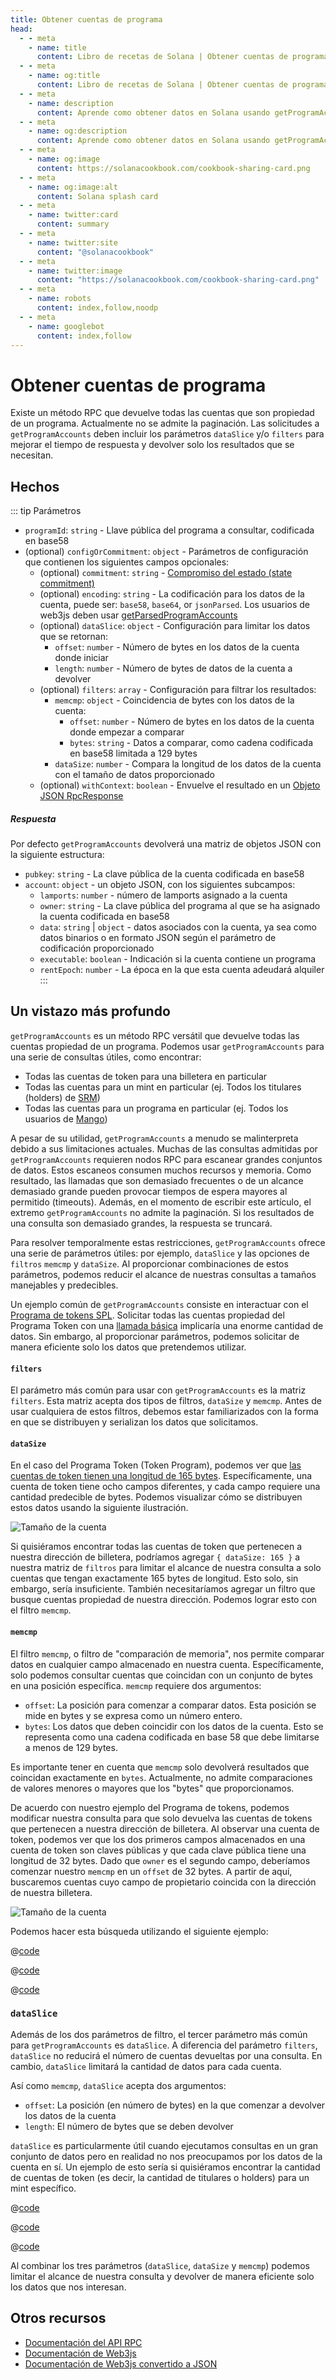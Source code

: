 ```yaml
---
title: Obtener cuentas de programa
head:
  - - meta
    - name: title
      content: Libro de recetas de Solana | Obtener cuentas de programa
  - - meta
    - name: og:title
      content: Libro de recetas de Solana | Obtener cuentas de programa
  - - meta
    - name: description
      content: Aprende como obtener datos en Solana usando getProgramAccounts y accountsDB
  - - meta
    - name: og:description
      content: Aprende como obtener datos en Solana usando getProgramAccounts y accountsDB
  - - meta
    - name: og:image
      content: https://solanacookbook.com/cookbook-sharing-card.png
  - - meta
    - name: og:image:alt
      content: Solana splash card
  - - meta
    - name: twitter:card
      content: summary
  - - meta
    - name: twitter:site
      content: "@solanacookbook"
  - - meta
    - name: twitter:image
      content: "https://solanacookbook.com/cookbook-sharing-card.png"
  - - meta
    - name: robots
      content: index,follow,noodp
  - - meta
    - name: googlebot
      content: index,follow
---
```


# Obtener cuentas de programa

Existe un método RPC que devuelve todas las cuentas que son propiedad de un programa. Actualmente no se admite la paginación. Las solicitudes a `getProgramAccounts` deben incluir los parámetros `dataSlice` y/o `filters` para mejorar el tiempo de respuesta y devolver solo los resultados que se necesitan.

## Hechos

::: tip Parámetros

- `programId`: `string` - Llave pública del programa a consultar, codificada en base58
- (optional) `configOrCommitment`: `object` - Parámetros de configuración que contienen los siguientes campos opcionales:
    - (optional) `commitment`: `string` - [Compromiso del estado (state commitment)](https://docs.solana.com/developing/clients/jsonrpc-api#configuring-state-commitment)
    - (optional) `encoding`: `string` - La codificación para los datos de la cuenta, puede ser: `base58`, `base64`, or `jsonParsed`. Los usuarios de web3js deben usar [getParsedProgramAccounts](https://solana-labs.github.io/solana-web3.js/classes/Connection.html#getParsedProgramAccounts)
    - (optional) `dataSlice`: `object` - Configuración para limitar los datos que se retornan:
        - `offset`: `number` - Número de bytes en los datos de la cuenta donde iniciar
        - `length`: `number` - Número de bytes de datos de la cuenta a devolver
    - (optional) `filters`: `array` - Configuración para filtrar los resultados:
        - `memcmp`: `object` - Coincidencia de bytes con los datos de la cuenta:
            - `offset`: `number` - Número de bytes en los datos de la cuenta donde empezar a comparar
            - `bytes`: `string` - Datos a comparar, como cadena codificada en base58 limitada a 129 bytes
        - `dataSize`: `number` - Compara la longitud de los datos de la cuenta con el tamaño de datos proporcionado
    - (optional) `withContext`: `boolean` - Envuelve el resultado en un [Objeto JSON RpcResponse](https://docs.solana.com/developing/clients/jsonrpc-api#rpcresponse-structure)

##### Respuesta

Por defecto `getProgramAccounts` devolverá una matriz de objetos JSON con la siguiente estructura:

- `pubkey`: `string` - La clave pública de la cuenta codificada en base58
- `account`: `object` - un objeto JSON, con los siguientes subcampos:
    - `lamports`: `number` - número de lamports asignado a la cuenta
    - `owner`: `string` - La clave pública del programa al que se ha asignado la cuenta codificada en base58
    - `data`: `string` | `object` - datos asociados con la cuenta, ya sea como datos binarios o en formato JSON según el parámetro de codificación proporcionado
    - `executable`: `boolean` - Indicación si la cuenta contiene un programa
    - `rentEpoch`: `number` - La época en la que esta cuenta adeudará alquiler
:::

## Un vistazo más profundo

`getProgramAccounts` es un método RPC versátil que devuelve todas las cuentas propiedad de un programa. Podemos usar `getProgramAccounts` para una serie de consultas útiles, como encontrar:

- Todas las cuentas de token para una billetera en particular
- Todas las cuentas para un mint en particular (ej. Todos los titulares (holders) de [SRM](https://www.projectOpenBook.com/))
- Todas las cuentas para un programa en particular (ej. Todos los usuarios de [Mango](https://mango.markets/))

A pesar de su utilidad, `getProgramAccounts` a menudo se malinterpreta debido a sus limitaciones actuales. Muchas de las consultas admitidas por `getProgramAccounts` requieren nodos RPC para escanear grandes conjuntos de datos. Estos escaneos consumen muchos recursos y memoria. Como resultado, las llamadas que son demasiado frecuentes o de un alcance demasiado grande pueden provocar tiempos de espera mayores al permitido (timeouts). Además, en el momento de escribir este artículo, el extremo `getProgramAccounts` no admite la paginación. Si los resultados de una consulta son demasiado grandes, la respuesta se truncará.

Para resolver temporalmente estas restricciones, `getProgramAccounts` ofrece una serie de parámetros útiles: por ejemplo, `dataSlice` y las opciones de `filtros` `memcmp` y `dataSize`. Al proporcionar combinaciones de estos parámetros, podemos reducir el alcance de nuestras consultas a tamaños manejables y predecibles.

Un ejemplo común de `getProgramAccounts` consiste en interactuar con el [Programa de tokens SPL](https://spl.solana.com/token). Solicitar todas las cuentas propiedad del Programa Token con una [llamada básica](../references/accounts.md#get-program-accounts) implicaría una enorme cantidad de datos. Sin embargo, al proporcionar parámetros, podemos solicitar de manera eficiente solo los datos que pretendemos utilizar.

#### `filters`
El parámetro más común para usar con `getProgramAccounts` es la matriz `filters`. Esta matriz acepta dos tipos de filtros, `dataSize` y `memcmp`. Antes de usar cualquiera de estos filtros, debemos estar familiarizados con la forma en que se distribuyen y serializan los datos que solicitamos.

#### `dataSize`
En el caso del Programa Token (Token Program), podemos ver que [las cuentas de token tienen una longitud de 165 bytes](https://github.com/solana-labs/solana-program-library/blob/08d9999f997a8bf38719679be9d572f119d0d960/token/program/src/state.rs#L86-L106). Específicamente, una cuenta de token tiene ocho campos diferentes, y cada campo requiere una cantidad predecible de bytes. Podemos visualizar cómo se distribuyen estos datos usando la siguiente ilustración.

![Tamaño de la cuenta](./get-program-accounts/account-size.png)

Si quisiéramos encontrar todas las cuentas de token que pertenecen a nuestra dirección de billetera, podríamos agregar `{ dataSize: 165 }` a nuestra matriz de `filtros` para limitar el alcance de nuestra consulta a solo cuentas que tengan exactamente 165 bytes de longitud. Esto solo, sin embargo, sería insuficiente. También necesitaríamos agregar un filtro que busque cuentas propiedad de nuestra dirección. Podemos lograr esto con el filtro `memcmp`.

#### `memcmp`
El filtro `memcmp`, o filtro de "comparación de memoria", nos permite comparar datos en cualquier campo almacenado en nuestra cuenta. Específicamente, solo podemos consultar cuentas que coincidan con un conjunto de bytes en una posición específica. `memcmp` requiere dos argumentos:

- `offset`: La posición para comenzar a comparar datos. Esta posición se mide en bytes y se expresa como un número entero.
- `bytes`: Los datos que deben coincidir con los datos de la cuenta. Esto se representa como una cadena codificada en base 58 que debe limitarse a menos de 129 bytes.

Es importante tener en cuenta que `memcmp` solo devolverá resultados que coincidan exactamente en `bytes`. Actualmente, no admite comparaciones de valores menores o mayores que los "bytes" que proporcionamos.

De acuerdo con nuestro ejemplo del Programa de tokens, podemos modificar nuestra consulta para que solo devuelva las cuentas de tokens que pertenecen a nuestra dirección de billetera. Al observar una cuenta de token, podemos ver que los dos primeros campos almacenados en una cuenta de token son claves públicas y que cada clave pública tiene una longitud de 32 bytes. Dado que `owner` es el segundo campo, deberíamos comenzar nuestro `memcmp` en un `offset` de 32 bytes. A partir de aquí, buscaremos cuentas cuyo campo de propietario coincida con la dirección de nuestra billetera.

![Tamaño de la cuenta](./get-program-accounts/memcmp.png)

Podemos hacer esta búsqueda utilizando el siguiente ejemplo:

<CodeGroup>
  <CodeGroupItem title="TS" active>

@[code](@/code/get-program-accounts/memcmp/memcmp.en.ts)

  </CodeGroupItem>

  <CodeGroupItem title="Rust Client" active>

@[code](@/code/get-program-accounts/memcmp/memcmp.en.rs)

  </CodeGroupItem>

  <CodeGroupItem title="cURL" active>

@[code](@/code/get-program-accounts/memcmp/memcmp.en.sh)

  </CodeGroupItem>
</CodeGroup>

### `dataSlice`

Además de los dos parámetros de filtro, el tercer parámetro más común para `getProgramAccounts` es `dataSlice`. A diferencia del parámetro `filters`, `dataSlice` no reducirá el número de cuentas devueltas por una consulta. En cambio, `dataSlice` limitará la cantidad de datos para cada cuenta.

Así como `memcmp`, `dataSlice` acepta dos argumentos:

- `offset`: La posición (en número de bytes) en la que comenzar a devolver los datos de la cuenta
- `length`: El número de bytes que se deben devolver

`dataSlice` es particularmente útil cuando ejecutamos consultas en un gran conjunto de datos pero en realidad no nos preocupamos por los datos de la cuenta en sí. Un ejemplo de esto sería si quisiéramos encontrar la cantidad de cuentas de token (es decir, la cantidad de titulares o holders) para un mint específico.

<CodeGroup>
  <CodeGroupItem title="TS" active>

@[code](@/code/get-program-accounts/dataSlice/dataSlice.en.ts)

  </CodeGroupItem>

  <CodeGroupItem title="Rust Client" active>

@[code](@/code/get-program-accounts/dataSlice/dataSlice.en.rs)

  </CodeGroupItem>

  <CodeGroupItem title="cURL" active>

@[code](@/code/get-program-accounts/dataSlice/dataSlice.en.sh)

  </CodeGroupItem>
</CodeGroup>

Al combinar los tres parámetros (`dataSlice`, `dataSize` y `memcmp`) podemos limitar el alcance de nuestra consulta y devolver de manera eficiente solo los datos que nos interesan.

## Otros recursos

- [Documentación del API RPC](https://docs.solana.com/developing/clients/jsonrpc-api#getprogramaccounts)
- [Documentación de Web3js](https://solana-labs.github.io/solana-web3.js/classes/Connection.html#getProgramAccounts)
- [Documentación de Web3js convertido a JSON](https://solana-labs.github.io/solana-web3.js/classes/Connection.html#getParsedProgramAccounts)
